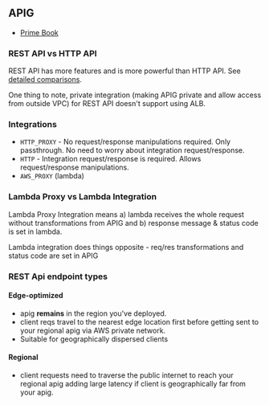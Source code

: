 ## APIG

- [Prime Book](https://www.alexdebrie.com/posts/api-gateway-elements/#roadmap-the-three-basic-parts)

### REST API vs HTTP API

REST API has more features and is more powerful than HTTP API. See [detailed comparisons](https://docs.aws.amazon.com/apigateway/latest/developerguide/http-api-vs-rest.html).

One thing to note, private integration (making APIG private and allow access from outside VPC) for REST API doesn't support using ALB.

### Integrations

- `HTTP_PROXY` - No request/response manipulations required. Only passthrough. No need to worry about integration request/response.
- `HTTP` - Integration request/response is required. Allows request/response manipulations.
- `AWS_PROXY` (lambda)

### Lambda Proxy vs Lambda Integration

Lambda Proxy Integration means a) lambda receives the whole request without transformations from APIG and b) response message & status code is set in lambda.

Lambda integration does things opposite - req/res transformations and status code are set in APIG

### REST Api endpoint types

#### Edge-optimized

- apig **remains** in the region you've deployed.
- client reqs travel to the nearest edge location first before getting sent to your regional apig via AWS private network.
- Suitable for geographically dispersed clients

#### Regional

- client requests need to traverse the public internet to reach your regional apig adding large latency if client is geographically far from your apig.
